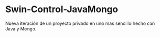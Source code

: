 # Swin-Control-JavaMongo
Nueva iteración de un proyecto privado en uno mas sencillo hecho con Java y Mongo.
